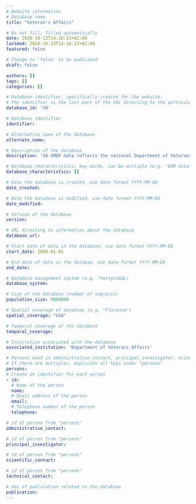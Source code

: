 ```yaml
---
# Website information
# Database name
title: "Veteran's Affairs"

# Do not fill; filled automatically
date: 2020-10-13T14:16:13+02:00
lastmod: 2020-10-13T14:16:13+02:00
featured: false

# Change to 'false' to be published
draft: false

authors: []
tags: []
categories: []

# Database identifier, specifically created for the website.
# The identifier is the last part of the URL directing to the particular database
database_id: 'VA'

# Database identifier
identifier:

# Alternative name of the database
alternate_name:

# Description of the database
description: 'VA OMOP data reflects the national Department of Veterans Affairs health care system, which is the largest integrated provider of medical and mental health services in the United States. Care is provided at 170 VA Medical Centers and 1,063 outpatient sites serving more than 9 million enrolled Veterans each year.'

# Database characteristics; key words, can be multiple (e.g. "EHR data", "Primary care records")
database_characteristics: []

# Date the database is created, use date format YYYY-MM-DD
date_created: 

# Date the database is modified, use date format YYYY-MM-DD
date_modified:

# Version of the database
version:

# URL directing to information about the database
database_url: 

# Start date of data in the database, use date format YYYY-MM-DD
start_date: 2000-01-01

# End date of data in the databse, use date format YYYY-MM-DD
end_date:

# Database management system (e.g. "PostgreSQL)
database_system:

# Size of the database (number of subjects)
population_size: 9000000

# Spatial coverage of database (e.g. "Florence")
spatial_coverage: "USA"

# Temporal coverage of the database
temporal_coverage:

# Institution associated with the database
associated_institution: 'Department of Veterans Affairs'

# Persons used in administrative_contact, principal_investigator, scientific_contact, technical_contact
# If there are multiples, duplicate all keys under "persons"
persons:
# Create an identifier for each person
- id:
  # Name of the person
  name:
  # Email address of the person
  email:
  # Telephone number of the person
  telephone:

# id of person from "persons"
administrative_contact:

# id of person from "persons"
principal_investigator:

# id of person from "persons"
scientific_contact:

# id of person from "persons"
technical_contact:

# doi of publication related to the database
publication: 
---
```

